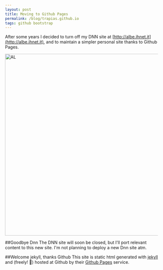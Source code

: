```yaml
---
layout: post
title: Moving to Github Pages
permalink: /blog/trapias.github.io
tags: github bootstrap
---
```


After some years I decided to turn off my DNN site at [http://albe.ihnet.it](http://albe.ihnet.it), and to maintain a simpler personal site thanks to Github Pages.

<img src="{{ site.baseurl }}/images/homeview.png" alt="AL" style="width:600px; max-width:100%;" />

##Goodbye Dnn
The DNN site will soon be closed, but I'll port relevant content to this new site.
I'm not planning to deploy a new Dnn site atm.

##Welcome jekyll, thanks Github 
This site is static html generated with [jekyll](http://jekyllrb.com/) and (freely! :beer:) hosted at Github by their [Github Pages](https://pages.github.com/) service.
